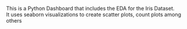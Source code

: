This is a Python Dashboard that includes the EDA for the Iris Dataset. 
<br>
It uses seaborn visualizations to create scatter plots, count plots among others
